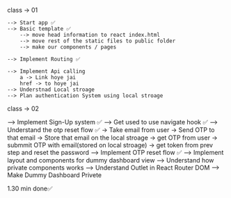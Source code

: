 
class -> 01

    --> Start app ✅
    --> Basic template ✅
        --> move head information to react index.html
        --> move rest of the static files to public folder
        --> make our components / pages

    --> Implement Routing ✅

    --> Implement Api calling
        a -> Link hoye jai
        href -> to hoye jai
    --> Understnad Local stroage
    --> Plan authentication System using local stroage

class -> 02

--> Implement Sign-Up system ✅
--> Get used to use navigate hook ✅
--> Understand the otp reset flow ✅
    -> Take email from user
    -> Send OTP to that email
    -> Store that email on the local stroage
    -> get OTP from user
    -> submmit OTP with email(stored on local stroage)
    -> get token from prev step and reset the password
--> Implement OTP reset flow ✅
--> Implement layout and components for dummy dashboard view
--> Understand how private components works
--> Understand Outlet in React Router DOM
--> Make Dummy Dashboard Privete



1.30 min done✅